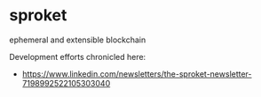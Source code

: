 # sproket
ephemeral and extensible blockchain

Development efforts chronicled here:
- https://www.linkedin.com/newsletters/the-sproket-newsletter-7198992522105303040